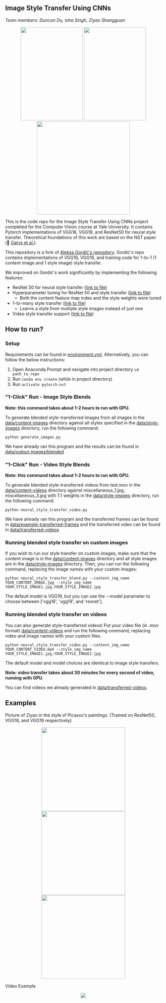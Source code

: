 ## Image Style Transfer Using CNNs

*Team members: Duncan Du, Isha Singh, Ziyao Shangguan*

<p align="center">
<img src="data/output-images/blended/combined_duncan_van-gogh_starry_night_full_0.5_van/vgg19_duncan_van-gogh_starry_night_full_o_lbfgs_i_content_h_400_m_vgg19_cw_100000.0_sw_10000.0_tv_1.0.jpg" width="200" 
     height="300">
<img src="data/output-images/blended/combined_isha_van-gogh_starry_night_full_0.5_van-g/vgg19_isha_van-gogh_starry_night_full_o_lbfgs_i_content_h_400_m_vgg19_cw_100000.0_sw_10000.0_tv_1.0.jpg" width="200" 
     height="300">
<img src="data/output-images/blended/combined_ziyao_van-gogh_starry_night_full_0.5_van-/vgg19_ziyao_van-gogh_starry_night_full_o_lbfgs_i_content_h_400_m_vgg19_cw_100000.0_sw_10000.0_tv_1.0.jpg" width="300" 
     height="300">
</p>

This is the code repo for the Image Style Transfer Using CNNs project completed for the
Computer Vision course at Yale University. It contains Pytorch implementations of VGG16, VGG19,
and ResNet50 for neural style transfer. Theoretical foundations of this work are based on 
the NST paper (:link: [Gatys et al.](https://www.cv-foundation.org/openaccess/content_cvpr_2016/papers/Gatys_Image_Style_Transfer_CVPR_2016_paper.pdf)).

This repository is a fork of [Aleksa Gordić's repository](hub.com/gordicaleksa/pytorch-neural-style-transfer).
Gordić's repo contains implementations of VGG16, VGG19, and training code for 1-to-1 (1 content image and 
1 style image) style transfer.

We improved on Gordić's work significantly by implementing the following features:
* ResNet 50 for neural style transfer ([link to file](models/definitions/vgg_nets.py))
* Hyperparameter tuning for ResNet 50 and style transfer ([link to file](resnet_feature_map_tuning.py))
  * Both the content feature map index and the style weights were tuned
* 1-to-many style transfer ([link to file](neural_style_transfer_blend.py))
  * Learns a style from multiple style images instead of just one
* Video style transfer support ([link to file](neural_style_transfer_video.py))


## How to run?
### Setup
Requirements can be found in [environment.yml](environment.yml). Alternatively,
you can follow the below instructions:
1. Open Anaconda Prompt and navigate into project directory `cd path_to_repo`
2. Run `conda env create` (while in project directory)
3. Run `activate pytorch-nst`

### "1-Click" Run - Image Style Blends
**Note: this command takes about 1-2 hours to run with GPU.**

To generate blended style-transferred images from all images in the [data/content-images](data/content-images)
directory against all styles specified in the [data/style-images](data/style-images) directory, run the following command:

~~~shell
python generate_images.py
~~~

We have already ran this program and the results can be found in [data/output-images/blended](data/output-images/blended)

### "1-Click" Run - Video Style Blends
**Note: this command takes about 1-2 hours to run with GPU.**

To generate blended style-transferred videos from test.mov in the [data/content-videos](data/content-videos)
directory against miscellaneous_1.jpg, miscellaneous_3.jpg with 1:1 weights in the [data/style-images](data/style-images) directory, run the following command:

~~~shell
python neural_style_transfer_video.py
~~~

We have already ran this program and the transferred frames can be found in [data/example-transferred-frames](data/example-transferred-frames) and the transferred video can be found in [data/transferred-videos](data/transferred-videos)

### Running blended style transfer on custom images
If you wish to run our style transfer on custom images, make sure that the content image is in the
[data/content-images](data/content-images) directory and all style images are in the
[data/style-images](data/style-images) directory. Then, you can run the following command, replacing
the image names with your custom images:

~~~shell
python neural_style_transfer_blend.py --content_img_name YOUR_CONTENT_IMAGE.jpg --style_img_name YOUR_STYLE_IMAGE1.jpg,YOUR_STYLE_IMAGE2.jpg
~~~
The default model is VGG19, but you can use the --model parameter to choose between ['vgg16', 'vgg19', and 'resnet'].

### Running blended style transfer on videos
You can also generate style-transferred videos! Put your video file (in .mov format) [data/content-videos](data/content-videos)
and run the following command, replacing video and image names with your custom files.

~~~shell
python neural_style_transfer_video.py --content_img_name YOUR_CONTENT_VIDEO.mp4 --style_img_name YOUR_STYLE_IMAGE1.jpg,YOUR_STYLE_IMAGE2.jpg
~~~

The default model and model choices are identical to image style transfers.

**Note: video transfer takes about 30 minutes for every second of video, running with GPU.** 

You can find videos we already generated in [data/transferred-videos](data/transferred-videos).

## Examples

Picture of Ziyao in the style of Picasso's paintings. (Trained on ResNet50, VGG16, and VGG19 respectively)

<p align="center">
<img src="data/output-images/blended/combined_ziyao_picasso_girl-before-a-mirror_0.5_pi/resnet_ziyao_picasso_girl-before-a-mirror_o_lbfgs_i_content_h_400_m_resnet_cw_100000.0_sw_10000.0_tv_1.0.jpg" width="270px">
<img src="data/output-images/blended/combined_ziyao_picasso_girl-before-a-mirror_0.5_pi/vgg16_ziyao_picasso_girl-before-a-mirror_o_lbfgs_i_content_h_400_m_vgg16_cw_100000.0_sw_10000.0_tv_1.0.jpg" width="270px">
<img src="data/output-images/blended/combined_ziyao_picasso_girl-before-a-mirror_0.5_pi/vgg19_ziyao_picasso_girl-before-a-mirror_o_lbfgs_i_content_h_400_m_vgg19_cw_100000.0_sw_10000.0_tv_1.0.jpg" width="270px">
</p>

Video Example

<p align="center">
<img src="data/transferred-videos/video_example.gif">
</p>

